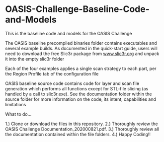 # OASIS-Challenge-Baseline-Code-and-Models
This is the baseline code and models for the OASIS Challenge

The OASIS baseline precompiled binaries folder contains executables and several example builds.
As documented in the quick-start guide, users will need to download the free Slic3r package from www.slic3r.org and unpack it into the empty slic3r folder

Each of the four examples applies a single scan strategy to each part, per the Region Profile tab of the configuration file

OASIS baseline source code contains code for layer and scan file generation which performs all functions except for STL-file slicing (as handled by a call to slic3r.exe).  See the documentation folder within the source folder for more information on the code, its intent, capabilities and limitations

What to do...

1.) Clone or download the files in this repository.
2.) Thoroughly review the OASIS Challenge Documentation_202000821.pdf.
3.) Thoroughly review all the documentation contained within the file folders.
4.) Happy Coding!!
